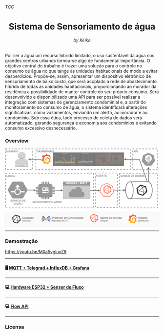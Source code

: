 <h6>TCC</h6>
<h1 align="center"> Sistema de Sensoriamento de água </h1>
<h6 align="center">by Keiko</h6>


Por ser a água um recurso híbrido limitado, o uso sustentável da água nos grandes centros urbanos tornou-se algo de fundamental importância. O objetivo central do trabalho é trazer uma solução para o controle no consumo de água no que tange às unidades habitacionais de modo a evitar desperdícios. Propõe-se, assim, apresentar um dispositivo eletrônico de sensoriamento de baixo custo, que será acoplado a rede de abastecimento híbrido de todas as unidades habitacionais, proporcionando ao morador da residência a possibilidade de manter controle do seu próprio consumo. Será desenvolvido e disponibilizado uma API para ser possível realizar a integração com sistemas de gerenciamento condominial e, a partir do monitoramento do consumo de água, o sistema identificará alterações significativas, como vazamentos, enviando um alerta, ao morador e ao condomínio. Sob essa ótica, todo processo de coleta de dados será automatizado, gerando segurança e economia aos condomínios e evitando consumo excessivo desnecessário.


<h3> Overview </h3>

<img align="center" src="https://github.com/keikomori/flow-sys/blob/master/images/overview.png" alt="alt text" width="900"/>

----------

<h3> Demostração </h3>

https://youtu.be/MXa5vgluvZ8


----------

#### 	:desktop_computer: [MQTT + Telegrad + InfluxDB + Grafana](https://github.com/keikomori/flow-sys/tree/master/integrations) 

----------

#### 	:computer: [Hardware ESP32 + Sensor de Fluxo](https://github.com/keikomori/flow-sys/tree/master/esp32-flowsensor)

----------

#### 	:computer: [Flow API](https://github.com/keikomori/flow-sys/tree/master/flow-api)

----------

<h3> Licensa </h3>


